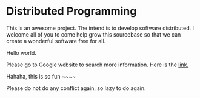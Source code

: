 Distributed Programming
=======================


This is an awesome project. The intend is to develop software distributed.
I welcome all of you to come help grow this sourcebase so that we can create a wonderful software free for all.

Hello world.

Please go to Google website to search more information. Here is the [link.](http://google.com)


Hahaha, this is so fun ~~~~ 

Please do not do any conflict again, so lazy to do again.




